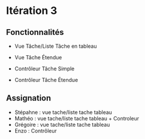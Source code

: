 # Itération 3

## Fonctionnalités
- Vue Tâche/Liste Tâche en tableau
- Vue Tâche Étendue

- Contrôleur Tâche Simple
- Contrôleur Tâche Étendue

## Assignation

- Stépahne : vue tache/liste tache tableau 
- Mathéo : vue tache/liste tache tableau + Controleur
- Grégoire : vue tache/liste tache tableau
- Enzo : Contrôleur